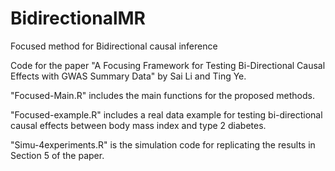 # BidirectionalMR
Focused method for Bidirectional causal inference

Code for the paper "A Focusing Framework for Testing Bi-Directional Causal Effects with GWAS Summary Data" by Sai Li and Ting Ye.

"Focused-Main.R" includes the main functions for the proposed methods. 

"Focused-example.R" includes a real data example for testing bi-directional causal effects between body mass index and type 2 diabetes.

"Simu-4experiments.R" is the simulation code for replicating the results in Section 5 of the paper.
